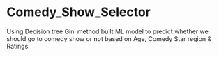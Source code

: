 # Comedy_Show_Selector
Using Decision tree Gini method built ML model to predict whether we should go to comedy show or not based on Age, Comedy Star region &amp; Ratings.
